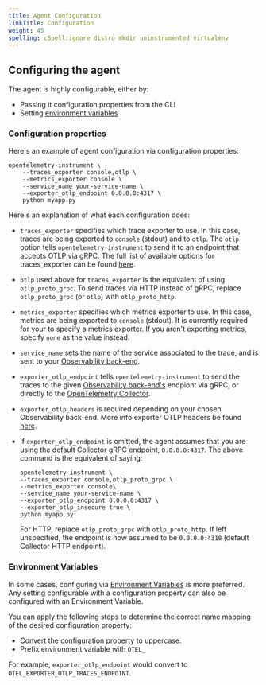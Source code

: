 ```yaml
---
title: Agent Configuration
linkTitle: Configuration
weight: 45
spelling: cSpell:ignore distro mkdir uninstrumented virtualenv
---
```


## Configuring the agent

The agent is highly configurable, either by:

* Passing it configuration properties from the CLI
* Setting [environment variables](https://github.com/open-telemetry/opentelemetry-specification/blob/main/specification/sdk-environment-variables.md)

### Configuration properties

Here's an example of agent configuration via configuration properties:

```console
opentelemetry-instrument \
    --traces_exporter console,otlp \
    --metrics_exporter console \
    --service_name your-service-name \
    --exporter_otlp_endpoint 0.0.0.0:4317 \
    python myapp.py
```

Here's an explanation of what each configuration does:

* `traces_exporter` specifies which trace exporter to use. In this case, traces are being exported to `console` (stdout) and to `otlp`. The `otlp` option tells `opentelemetry-instrument` to send it to an endpoint that accepts OTLP via gRPC. The full list of available options for traces_exporter can be found [here](https://github.com/open-telemetry/opentelemetry-python-contrib/tree/main/opentelemetry-instrumentation).
* `otlp` used above for `traces_exporter` is the equivalent of using `otlp_proto_grpc`. To send traces via HTTP instead of gRPC, replace `otlp_proto_grpc` (or `otlp`) with `otlp_proto_http`.
* `metrics_exporter` specifies which metrics exporter to use. In this case, metrics are being exported to `console` (stdout). It is currently required for your to specify a metrics exporter. If you aren't exporting metrics, specify `none` as the value instead.
* `service_name` sets the name of the service associated to the trace, and is sent to your [Observability back-end](/vendors).
* `exporter_otlp_endpoint` tells `opentelemetry-instrument` to send the traces to the given [Observability back-end's](/vendors) endpiont via gRPC, or directly to the [OpenTelemetry Collector](/docs/collector/).
* `exporter_otlp_headers` is required depending on your chosen Observability back-end. More info exporter OTLP headers be found [here](/docs/concepts/sdk-configuration/otlp-exporter-configuration/#otel_exporter_otlp_headers).
* If `exporter_otlp_endpoint` is omitted, the agent assumes that you are using the default Collector gRPC endpoint, `0.0.0.0:4317`. The above command is the equivalent of saying:

	```console
	opentelemetry-instrument \
	--traces_exporter console,otlp_proto_grpc \
	--metrics_exporter console\
	--service_name your-service-name \
	--exporter_otlp_endpoint 0.0.0.0:4317 \
	--exporter_otlp_insecure true \
	python myapp.py
	```

	For HTTP, replace `otlp_proto_grpc` with `otlp_proto_http`. If left unspecified, the endpoint is now assumed to be `0.0.0.0:4318` (default Collector HTTP endpoint).

### Environment Variables

In some cases, configuring via [Environment Variables](/docs/concepts/sdk-configuration/) is more preferred. Any setting configurable with a configuration property can also be configured with an Environment Variable. 

You can apply the following steps to determine the correct name mapping of the desired configuration property:

* Convert the configuration property to uppercase.
* Prefix environment variable with `OTEL_`

For example, `exporter_otlp_endpoint` would convert to `OTEL_EXPORTER_OTLP_TRACES_ENDPOINT`.
